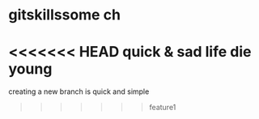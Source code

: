 # gitskillssome ch
<<<<<<< HEAD
quick & sad life die young
=======
creating a new branch is quick and simple
>>>>>>> feature1
